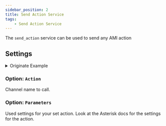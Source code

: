 ```yaml
---
sidebar_position: 2
title: Send Action Service
tags:
    - Send Action Service
---
```


The `send_action` service can be used to send any AMI action

## Settings

<details>

<summary>Originate Example</summary>

```yaml title="Service options"
service: asterisk.send_action
data:
  action: Originate
  parameters:
    channel: PJSIP/100
    context: default
    exten: "101"
    priority: "1"
    caller_id: Home Assistant
    timeout: 60
```

</details>

### Option: `Action`
Channel name to call.

### Option: `Parameters`
Used settings for your set action. Look at the Asterisk docs for the settings for the action.
